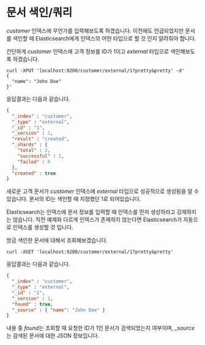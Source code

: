 # 문서 색인/쿼리
*customer* 인덱스에 무언가를 입력해보도록 하겠습니다. 이전에도 언급되었지만 문서를 색인할 때 Elasticsearch에게 인덱스의 어떤 타입으로 할 것 인지 알려줘야 합니다.

간단하게 *customer* 인덱스에 고객 정보를 ID가 1이고 *external* 타입으로 색인해보도록 하겠습니다.
```
curl -XPUT 'localhost:9200/customer/external/1?pretty&pretty' -d'
{
  "name": "John Doe"
}'
```
응답결과는 다음과 같습니다.
```json
{
  "_index" : "customer",
  "_type" : "external",
  "_id" : "1",
  "_version" : 1,
  "result" : "created",
  "_shards" : {
    "total" : 2,
    "successful" : 1,
    "failed" : 0
  },
  "created" : true
}
```
새로운 고객 문서가 *customer* 인덱스에 *external* 타입으로 성공적으로 생성됨을 알 수 있습니다. 문서의 ID는 색인할 때 지정했던 1로 되어있습니다.

Elasticsearch는 인덱스에 문서 정보를 입력할 때 인덱스를 먼저 생성하라고 강제하지는 않습니다. 직전 예제와 다르게 인덱스가 존재하지 않는다면 Elasticsearch가 자동으로 인덱스를 생성할 것 입니다.

방금 색인한 문서에 대해서 조회해보겠습니다.
```
curl -XGET 'localhost:9200/customer/external/1?pretty&pretty'
```
응답결과는 다음과 같습니다.
```json
{
  "_index" : "customer",
  "_type" : "external",
  "_id" : "1",
  "_version" : 1,
  "found" : true,
  "_source" : { "name": "John Doe" }
}
```
내용 중 *found*는 조회할 때 요청한 ID가 1인 문서가 검색되었는지 여부이며, *_source*는 검색된 문서에 대한 JSON 정보입니다.